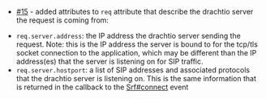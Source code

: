 * [#15](https://github.com/davehorton/drachtio-srf/issues/51) - added attributes to `req` attribute that describe the drachtio server the request is coming from:

- `req.server.address`: the IP address the drachtio server sending the request.  Note: this is the IP address the server is bound to for the tcp/tls socket connection to the application, which may be different than the IP address(es) that the server is listening on for SIP traffic.
- `req.server.hostport`: a list of SIP addresses and associated protocols that the drachtio server is listening on.  This is the same information that is returned in the callback to the [Srf#connect](https://drachtio.org/api#srf-event-connect) event
